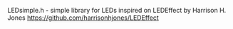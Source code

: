 LEDsimple.h - simple library for LEDs
inspired on LEDEffect by Harrison H. Jones
https://github.com/harrisonhjones/LEDEffect
